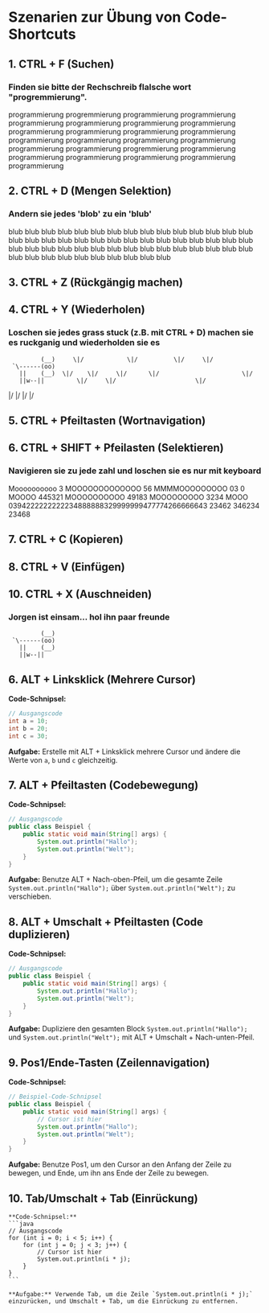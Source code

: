 # Szenarien zur Übung von Code-Shortcuts

## 1. CTRL + F (Suchen)
### Finden sie bitte der Rechschreib flalsche wort "progremmierung".
programmierung progremmierung programmierung programmierung programmierung
programmierung programmierung programmierung programmierung programmierung
programmierung programmierung programmierung programmierung programmierung
programmierung programmierung programmierung progremmierung programmierung
programmierung programmierung programmierung programmierung programmierung

## 2. CTRL + D (Mengen Selektion)
### Andern sie jedes 'blob' zu ein 'blub'
blub blub blub blub blub blub blub blub blub blub blub
blub blub blub blub blub blub blub blub blub blub blub
blub blub blub blub blub blub blub blub blub blub blub
blub blub blub blub blub blub blub blub blub blub blub
blub blub blub blub blub blub blub blub blub blub blub


## 3. CTRL + Z (Rückgängig machen)
## 4. CTRL + Y (Wiederholen)
### Loschen sie jedes grass stuck (z.B. mit CTRL + D) machen sie es ruckganig und wiederholden sie es
 
             (__)     \|/            \|/          \|/     \|/
     `\------(oo)
       ||    (__)  \|/    \|/     \|/      \|/                       \|/
       ||w--||         \|/     \|/                      \|/
   \|/         \|/                   \|/   \|/
 

## 5. CTRL + Pfeiltasten (Wortnavigation)
## 6. CTRL + SHIFT + Pfeilasten (Selektieren)
### Navigieren sie zu jede zahl und loschen sie es nur mit keyboard
Moooooooooo 3 MOOOOOOOOOOOOO 56 MMMMOOOOOOOOO 03
0 MOOOO 445321 MOOOOOOOOOO 49183 MOOOOOOOOO 3234 MOOO 
0394222222222234888888329999999477774266666643 23462  346234 23468

## 7. CTRL + C (Kopieren)
## 8. CTRL + V (Einfügen)
## 10. CTRL + X (Auschneiden)
### Jorgen ist einsam... hol ihn paar freunde
             (__)    
     `\------(oo)
       ||    (__)
       ||w--||     
   

## 6. ALT + Linksklick (Mehrere Cursor)
   **Code-Schnipsel:**
   ```java
   // Ausgangscode
   int a = 10;
   int b = 20;
   int c = 30;
   ```

   **Aufgabe:** Erstelle mit ALT + Linksklick mehrere Cursor und ändere die Werte von `a`, `b` und `c` gleichzeitig.

## 7. ALT + Pfeiltasten (Codebewegung)
   **Code-Schnipsel:**
   ```java
   // Ausgangscode
   public class Beispiel {
       public static void main(String[] args) {
           System.out.println("Hallo");
           System.out.println("Welt");
       }
   }
   ```

   **Aufgabe:** Benutze ALT + Nach-oben-Pfeil, um die gesamte Zeile `System.out.println("Hallo");` über `System.out.println("Welt");` zu verschieben.

## 8. ALT + Umschalt + Pfeiltasten (Code duplizieren)
   **Code-Schnipsel:**
   ```java
   // Ausgangscode
   public class Beispiel {
       public static void main(String[] args) {
           System.out.println("Hallo");
           System.out.println("Welt");
       }
   }
   ```

   **Aufgabe:** Dupliziere den gesamten Block `System.out.println("Hallo");` und `System.out.println("Welt");` mit ALT + Umschalt + Nach-unten-Pfeil.

## 9. Pos1/Ende-Tasten (Zeilennavigation)
   **Code-Schnipsel:**
   ```java
   // Beispiel-Code-Schnipsel
   public class Beispiel {
       public static void main(String[] args) {
           // Cursor ist hier
           System.out.println("Hallo");
           System.out.println("Welt");
       }
   }
   ```

   **Aufgabe:** Benutze Pos1, um den Cursor an den Anfang der Zeile zu bewegen, und Ende, um ihn ans Ende der Zeile zu bewegen.

## 10. Tab/Umschalt + Tab (Einrückung)
    **Code-Schnipsel:**
    ```java
    // Ausgangscode
    for (int i = 0; i < 5; i++) {
        for (int j = 0; j < 3; j++) {
            // Cursor ist hier
            System.out.println(i * j);
        }
    }
    ```

    **Aufgabe:** Verwende Tab, um die Zeile `System.out.println(i * j);` einzurücken, und Umschalt + Tab, um die Einrückung zu entfernen.
```